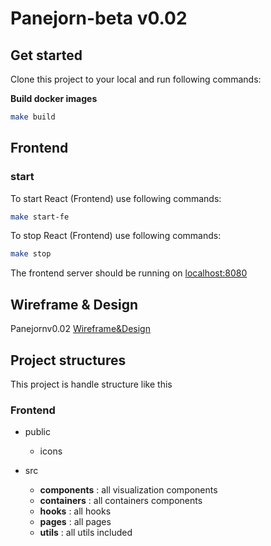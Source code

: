 # Panejorn-beta v0.02

## Get started
Clone this project to your local and run following commands:

**Build docker images**
```sh
make build
```

## Frontend
### start
To start React (Frontend) use following commands:
```sh
make start-fe
```

To stop React (Frontend) use following commands:
```sh
make stop
```

The frontend server should be running on [localhost:8080](https://localhost:8080)

## Wireframe & Design
Panejornv0.02 [Wireframe&Design](https://www.figma.com/file/V1ouHFM6acG9L1xGNmbxZf/Panejorn-app-ver0.2?node-id=0%3A1)


## Project structures

This project is handle structure like this

### Frontend
- public
  - icons

- src
  - **components** : all visualization components
  - **containers** : all containers components
  - **hooks** : all hooks 
  - **pages** : all pages
  - **utils** : all utils included
